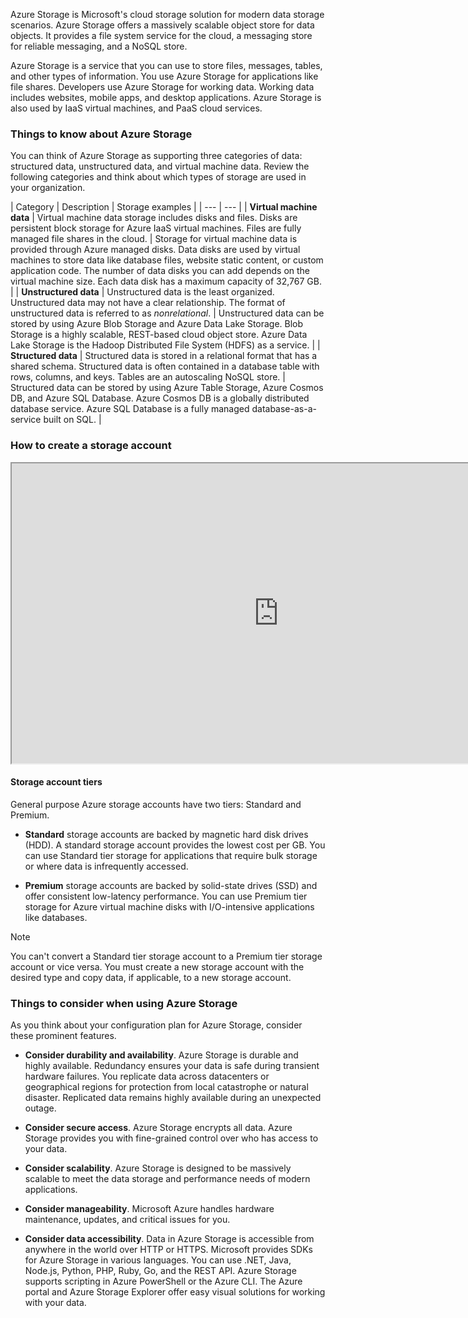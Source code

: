 Azure Storage is Microsoft's cloud storage solution for modern data storage scenarios. Azure Storage offers a massively scalable object store for data objects. It provides a file system service for the cloud, a messaging store for reliable messaging, and a NoSQL store. 

Azure Storage is a service that you can use to store files, messages, tables, and other types of information. You use Azure Storage for applications like file shares. Developers use Azure Storage for working data. Working data includes websites, mobile apps, and desktop applications. Azure Storage is also used by IaaS virtual machines, and PaaS cloud services. 

### Things to know about Azure Storage

You can think of Azure Storage as supporting three categories of data: structured data, unstructured data, and virtual machine data. Review the following categories and think about which types of storage are used in your organization.

| Category | Description | Storage examples |
| --- | --- |
| **Virtual machine data** | Virtual machine data storage includes disks and files. Disks are persistent block storage for Azure IaaS virtual machines. Files are fully managed file shares in the cloud. | Storage for virtual machine data is provided through Azure managed disks. Data disks are used by virtual machines to store data like database files, website static content, or custom application code. The number of data disks you can add depends on the virtual machine size. Each data disk has a maximum capacity of 32,767 GB. |
| **Unstructured data** | Unstructured data is the least organized. Unstructured data may not have a clear relationship. The format of unstructured data is referred to as _nonrelational_. | Unstructured data can be stored by using Azure Blob Storage and Azure Data Lake Storage. Blob Storage is a highly scalable, REST-based cloud object store. Azure Data Lake Storage is the Hadoop Distributed File System (HDFS) as a service. |
| **Structured data** | Structured data is stored in a relational format that has a shared schema. Structured data is often contained in a database table with rows, columns, and keys. Tables are an autoscaling NoSQL store. | Structured data can be stored by using Azure Table Storage, Azure Cosmos DB, and Azure SQL Database. Azure Cosmos DB is a globally distributed database service. Azure SQL Database is a fully managed database-as-a-service built on SQL. |

### How to create a storage account

<iframe width="854" height="480" src="https://www.youtube.com/embed/AhuNgBafmUo" title="How to create a storage account." allowfullscreen></iframe>


#### Storage account tiers

General purpose Azure storage accounts have two tiers: Standard and Premium.

- **Standard** storage accounts are backed by magnetic hard disk drives (HDD). A standard storage account provides the lowest cost per GB. You can use Standard tier storage for applications that require bulk storage or where data is infrequently accessed.

- **Premium** storage accounts are backed by solid-state drives (SSD) and offer consistent low-latency performance. You can use Premium tier storage for Azure virtual machine disks with I/O-intensive applications like databases.

> [!NOTE]
> You can't convert a Standard tier storage account to a Premium tier storage account or vice versa. You must create a new storage account with the desired type and copy data, if applicable, to a new storage account.

### Things to consider when using Azure Storage

As you think about your configuration plan for Azure Storage, consider these prominent features.

- **Consider durability and availability**. Azure Storage is durable and highly available. Redundancy ensures your data is safe during transient hardware failures. You replicate data across datacenters or geographical regions for protection from local catastrophe or natural disaster. Replicated data remains highly available during an unexpected outage.

- **Consider secure access**. Azure Storage encrypts all data. Azure Storage provides you with fine-grained control over who has access to your data.

- **Consider scalability**. Azure Storage is designed to be massively scalable to meet the data storage and performance needs of modern applications.

- **Consider manageability**. Microsoft Azure handles hardware maintenance, updates, and critical issues for you.

- **Consider data accessibility**. Data in Azure Storage is accessible from anywhere in the world over HTTP or HTTPS. Microsoft provides SDKs for Azure Storage in various languages. You can use .NET, Java, Node.js, Python, PHP, Ruby, Go, and the REST API. Azure Storage supports scripting in Azure PowerShell or the Azure CLI. The Azure portal and Azure Storage Explorer offer easy visual solutions for working with your data.